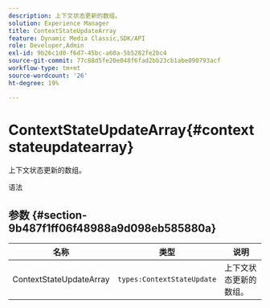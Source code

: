 ```yaml
---
description: 上下文状态更新的数组。
solution: Experience Manager
title: ContextStateUpdateArray
feature: Dynamic Media Classic,SDK/API
role: Developer,Admin
exl-id: 9b26c1d0-f6d7-45bc-a60a-5b5282fe2bc4
source-git-commit: 77c88d5fe20e048f6fad2bb23cb1abe090793acf
workflow-type: tm+mt
source-wordcount: '26'
ht-degree: 19%

---
```


# ContextStateUpdateArray{#contextstateupdatearray}

上下文状态更新的数组。

语法

## 参数 {#section-9b487f1ff06f48988a9d098eb585880a}

| 名称 | 类型 | 说明 |
|---|---|---|
| ContextStateUpdateArray | `types:ContextStateUpdate` | 上下文状态更新的数组。 |
